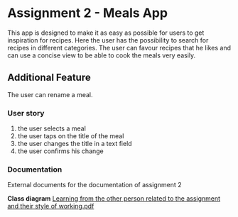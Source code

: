 # Assignment 2 - Meals App

This app is designed to make it as easy as possible for users to get inspiration for recipes.
Here the user has the possibility to search for recipes in different categories.
The user can favour recipes that he likes and
can use a concise view to be able to cook the meals very easily.

## Additional Feature

The user can rename a meal.

### User story

1. the user selects a meal
2. the user taps on the title of the meal
3. the user changes the title in a text field
4. the user confirms his change

### Documentation
External documents for the documentation of assignment 2

**Class diagram** [Learning from the other person related to the assignment and their style of working.pdf](documentation%2FLearning%20from%20the%20other%20person%20related%20to%20the%20assignment%20and%20their%20style%20of%20working.pdf)

